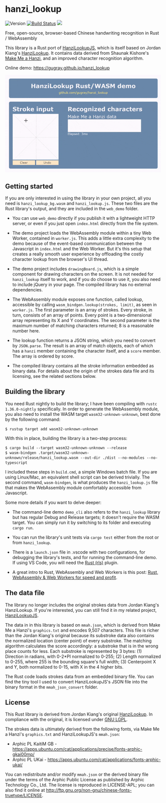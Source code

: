 # hanzi_lookup

![Version](https://img.shields.io/github/tag/gugray/hanzi_lookup.svg)
[![Build Status](https://travis-ci.com/gugray/hanzi_lookup.svg?branch=master)](https://travis-ci.com/gugray/hanzi_lookup)
[![](https://img.shields.io/badge/license-LGPL-blue.svg)](https://opensource.org/licenses/LGPL-3.0)

Free, open-source, browser-based Chinese handwriting recognition in Rust / WebAssembly

This library is a Rust port of [HanziLookupJS](https://github.com/gugray/HanziLookupJS), which is itself based on Jordan Kiang's [HanziLookup](http://kiang.org/jordan/software/hanzilookup). It contains data derived from Shaunak Kishore's [Make Me a Hanzi](https://github.com/skishore/makemeahanzi), and an improved character recognition algorithm.

Online demo: <https://gugray.github.io/hanzi_lookup>

![hanzi_lookup demo](hanzi_lookup.gif)

## Getting started
If you are only interested in using the library in your own project, all you need is `hanzi_lookup_bg.wasm` and `hanzi_lookup.js`. These two files are the Rust library's output, and they are included in the `web_demo` folder.

- You can use `web_demo` directly if you publish it with a lightweight HTTP server, or even if you just open `index.html` directly from the file system.

- The demo project loads the WebAssembly module within a tiny Web Worker, contained in `worker.js`. This adds a little extra complexity to the demo because of the event-based communication between the Javascript in `index.html` and the Web Worker. But it's this setup that creates a really smooth user experience by offloading the costly character lookup from the browser's UI thread.

- The demo project includes `drawingBoard.js`, which is a simple component for drawing characters on the screen. It is not needed for `hanzi_lookup` itself to work, and if you do choose to use it, you also need to include jQuery in your page. The compiled library has no external dependencies.

- The WebAssembly module exposes one function, called lookup, accessible by calling `wasm_bindgen.lookup(strokes, limit)`, as seen in `worker.js`. The first parameter is an array of strokes. Every stroke, in turn, consists of an array of points. Every point is a two-dimensional array representing its X and Y coordinates. The second parameter is the maximum number of matching characters returned; 8 is a reasonable number here.

- The lookup function returns a JSON string, which you need to convert by `JSON.parse`. The result is an array of match objects, each of which has a `hanzi` member containing the character itself, and a `score` member. The array is ordered by score.

- The compiled library contains all the stroke information embedded as binary data. For details about the origin of the strokes data file and its licensing, see the related sections below.

## Building the library

You need Rust nightly to build the library; I have been compiling with `rustc 1.36.0-nightly` specifically. In order to generate the WebAssembly module, you also need to install the WASM target `wasm32-unknown-unknown`, best done by the following command:

    $ rustup target add wasm32-unknown-unknown
    
With this in place, building the library is a two-step process:

    $ cargo build --target wasm32-unknown-unknown --release
    $ wasm-bindgen .target/wasm32-unknown-unknown/release/hanzi_lookup.wasm --out-dir ./dist --no-modules --no-typescript

I included these steps in `build.cmd`, a simple Windows batch file. If you are using Linux/Mac, an equivalent shell script can be derived trivially. The second command, `wasm-bindgen`, is what produces the `hanzi_lookup.js` file that makes the WebAssembly module comfortably accessible from Javascript.

Some more details if you want to delve deeper:

- The command-line demo `demo_cli` also refers to the `hanzi_lookup` library but has regular Debug and Release targets; it doesn't require the WASM target. You can simply run it by switching to its folder and executing `cargo run`.

- You can run the library's unit tests via `cargo test` either from the root or from `hanzi_lookup`.

- There is a `launch.json` file in .vscode with two configurations, for debugging the library's tests, and for running the command-line demo. If using VS Code, you will need the [Rust (rls)](https://marketplace.visualstudio.com/items?itemName=rust-lang.rust) plugin.

- A great intro to Rust, WebAssembly and Web Workers is this post: [Rust, WebAssembly & Web Workers for speed and profit](https://asquera.de/blog/2018-10-01/webassembly-and-wasm-bindgen/).
  
## The data file

The library no longer includes the original strokes data from Jordan Kiang's HanziLookup. If you're interested, you can still find it in my related project, [HanziLookupJS](https://github.com/gugray/HanziLookupJS).
 
The data in in this library is based on `mmah.json`, which is derived from Make Me a Hanzi's `graphics.txt` and encodes 9,507 characters. This file is richer than the Jordan Kiang's original because its substroke data also contains the normalized location (center point) of every substroke. The matching algorithm calculates the score accordingly: a substroke that is in the wrong place counts for less. Each substroke is represented by 3 bytes: (1) Direction in radians, with 0\-2\*PI normalized to 0\-255; (2) Length normalized to 0\-255, where 255 is the bounding square's full width; (3) Centerpoint X and Y, both normalized to 0\-15, with X in the 4 higher bits.

The Rust code loads strokes data from an embedded binary file. You can find the tiny tool I used to convert HanziLookupJS's JSON file into the binary format in the `mmah_json_convert` folder.


## License

This Rust library is derived from Jordan Kiang's original [HanziLookup](http://kiang.org/jordan/software/hanzilookup). In compliance with the original, it is licensed under [GNU LGPL](http://www.gnu.org/copyleft/gpl.html).

The strokes data is ultimately derived from the following fonts, via Make Me a Hanzi's `graphics.txt` and HanziLookupJS's `mmah.json`:
- Arphic PL KaitiM GB - https://apps.ubuntu.com/cat/applications/precise/fonts-arphic-gkai00mp/
- Arphic PL UKai - https://apps.ubuntu.com/cat/applications/fonts-arphic-ukai/

You can redistribute and/or modify `mmah.json` or the derived binary file under the terms of the Arphic Public License as published by Arphic Technology Co., Ltd. The license is reproduced in LICENSE-APL; you can also find it online at <http://ftp.gnu.org/non-gnu/chinese-fonts-truetype/LICENSE>.
